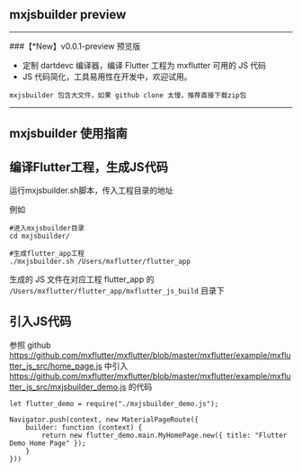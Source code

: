 ## mxjsbuilder preview

---

###【*New】v0.0.1-preview  预览版

* 定制 dartdevc 编译器，编译 Flutter 工程为 mxflutter 可用的 JS 代码
* JS 代码简化，工具易用性在开发中，欢迎试用。

`mxjsbuilder 包含大文件，如果 github clone 太慢，推荐直接下载zip包`

---
## mxjsbuilder 使用指南 

## 编译Flutter工程，生成JS代码
运行mxjsbuilder.sh脚本，传入工程目录的地址

例如 


```
#进入mxjsbuilder目录
cd mxjsbuilder/

#生成flutter_app工程
./mxjsbuilder.sh /Users/mxflutter/flutter_app
```


生成的 JS 文件在对应工程 flutter_app 的 `/Users/mxflutter/flutter_app/mxflutter_js_build` 目录下


## 引入JS代码

参照 github https://github.com/mxflutter/mxflutter/blob/master/mxflutter/example/mxflutter_js_src/home_page.js  中引入 https://github.com/mxflutter/mxflutter/blob/master/mxflutter/example/mxflutter_js_src/mxjsbuilder_demo.js 的代码


```
let flutter_demo = require("./mxjsbuilder_demo.js");
  
Navigator.push(context, new MaterialPageRoute({
    builder: function (context) {
        return new flutter_demo.main.MyHomePage.new({ title: "Flutter Demo Home Page" });
    }
}))

```





